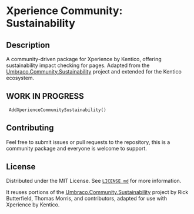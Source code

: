 ﻿# Xperience Community: Sustainability

## Description

A community-driven package for Xperience by Kentico, offering sustainability impact checking for pages.
Adapted from the [Umbraco.Community.Sustainability](https://github.com/umbraco-community/Umbraco.Community.Sustainability) project and extended for the Kentico ecosystem.

## WORK IN PROGRESS


 
` AddXperienceCommunitySustainability()`





## Contributing

Feel free to submit issues or pull requests to the repository, this is a community package and everyone is welcome to support.

## License

Distributed under the MIT License. See [`LICENSE.md`](LICENSE.md) for more information.

It reuses portions of the [Umbraco.Community.Sustainability](https://github.com/umbraco-community/Umbraco.Community.Sustainability) project by Rick Butterfield, Thomas Morris, and contributors, adapted for use with Xperience by Kentico.
